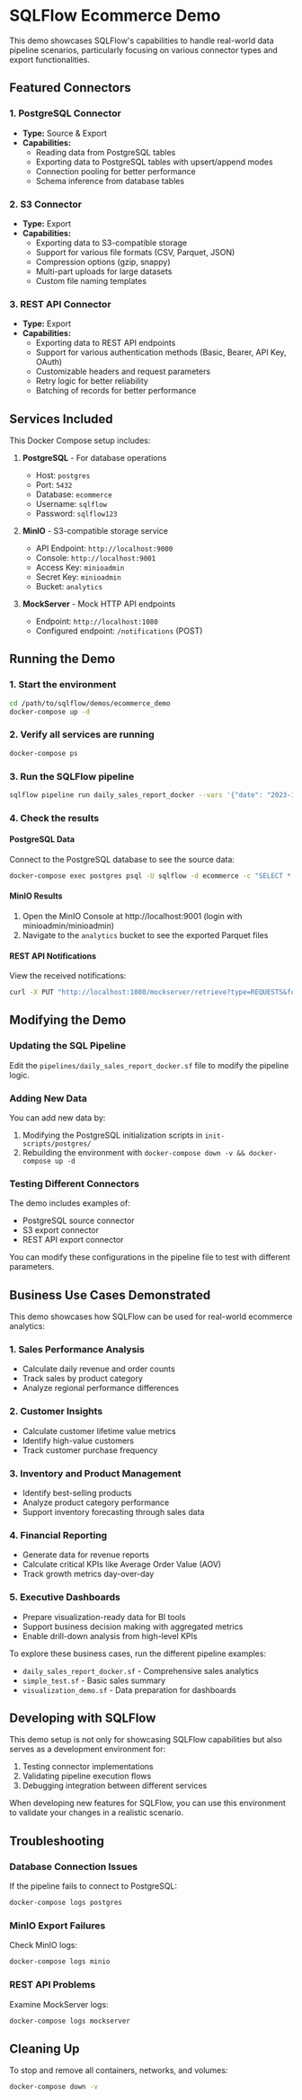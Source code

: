 # SQLFlow Ecommerce Demo

This demo showcases SQLFlow's capabilities to handle real-world data pipeline scenarios, particularly focusing on various connector types and export functionalities.

## Featured Connectors

### 1. PostgreSQL Connector
- **Type:** Source & Export
- **Capabilities:**
  - Reading data from PostgreSQL tables
  - Exporting data to PostgreSQL tables with upsert/append modes
  - Connection pooling for better performance
  - Schema inference from database tables

### 2. S3 Connector
- **Type:** Export
- **Capabilities:**
  - Exporting data to S3-compatible storage
  - Support for various file formats (CSV, Parquet, JSON)
  - Compression options (gzip, snappy)
  - Multi-part uploads for large datasets
  - Custom file naming templates

### 3. REST API Connector
- **Type:** Export
- **Capabilities:**
  - Exporting data to REST API endpoints
  - Support for various authentication methods (Basic, Bearer, API Key, OAuth)
  - Customizable headers and request parameters
  - Retry logic for better reliability
  - Batching of records for better performance

## Services Included

This Docker Compose setup includes:

1. **PostgreSQL** - For database operations
   - Host: `postgres`
   - Port: `5432`
   - Database: `ecommerce`
   - Username: `sqlflow`
   - Password: `sqlflow123`

2. **MinIO** - S3-compatible storage service
   - API Endpoint: `http://localhost:9000`
   - Console: `http://localhost:9001`
   - Access Key: `minioadmin`
   - Secret Key: `minioadmin`
   - Bucket: `analytics`

3. **MockServer** - Mock HTTP API endpoints
   - Endpoint: `http://localhost:1080`
   - Configured endpoint: `/notifications` (POST)

## Running the Demo

### 1. Start the environment

```bash
cd /path/to/sqlflow/demos/ecommerce_demo
docker-compose up -d
```

### 2. Verify all services are running

```bash
docker-compose ps
```

### 3. Run the SQLFlow pipeline

```bash
sqlflow pipeline run daily_sales_report_docker --vars '{"date": "2023-10-26", "API_TOKEN": "demo-token"}'
```

### 4. Check the results

#### PostgreSQL Data

Connect to the PostgreSQL database to see the source data:

```bash
docker-compose exec postgres psql -U sqlflow -d ecommerce -c "SELECT * FROM sales;"
```

#### MinIO Results

1. Open the MinIO Console at http://localhost:9001 (login with minioadmin/minioadmin)
2. Navigate to the `analytics` bucket to see the exported Parquet files

#### REST API Notifications

View the received notifications:

```bash
curl -X PUT "http://localhost:1080/mockserver/retrieve?type=REQUESTS&format=JSON" | jq
```

## Modifying the Demo

### Updating the SQL Pipeline

Edit the `pipelines/daily_sales_report_docker.sf` file to modify the pipeline logic.

### Adding New Data

You can add new data by:

1. Modifying the PostgreSQL initialization scripts in `init-scripts/postgres/`
2. Rebuilding the environment with `docker-compose down -v && docker-compose up -d`

### Testing Different Connectors

The demo includes examples of:
- PostgreSQL source connector
- S3 export connector
- REST API export connector

You can modify these configurations in the pipeline file to test with different parameters.

## Business Use Cases Demonstrated

This demo showcases how SQLFlow can be used for real-world ecommerce analytics:

### 1. Sales Performance Analysis
- Calculate daily revenue and order counts
- Track sales by product category
- Analyze regional performance differences

### 2. Customer Insights
- Calculate customer lifetime value metrics
- Identify high-value customers
- Track customer purchase frequency

### 3. Inventory and Product Management
- Identify best-selling products
- Analyze product category performance
- Support inventory forecasting through sales data

### 4. Financial Reporting
- Generate data for revenue reports
- Calculate critical KPIs like Average Order Value (AOV)
- Track growth metrics day-over-day

### 5. Executive Dashboards
- Prepare visualization-ready data for BI tools
- Support business decision making with aggregated metrics
- Enable drill-down analysis from high-level KPIs

To explore these business cases, run the different pipeline examples:
- `daily_sales_report_docker.sf` - Comprehensive sales analytics
- `simple_test.sf` - Basic sales summary
- `visualization_demo.sf` - Data preparation for dashboards

## Developing with SQLFlow

This demo setup is not only for showcasing SQLFlow capabilities but also serves as a development environment for:

1. Testing connector implementations
2. Validating pipeline execution flows
3. Debugging integration between different services

When developing new features for SQLFlow, you can use this environment to validate your changes in a realistic scenario.

## Troubleshooting

### Database Connection Issues

If the pipeline fails to connect to PostgreSQL:

```bash
docker-compose logs postgres
```

### MinIO Export Failures

Check MinIO logs:

```bash
docker-compose logs minio
```

### REST API Problems

Examine MockServer logs:

```bash
docker-compose logs mockserver
```

## Cleaning Up

To stop and remove all containers, networks, and volumes:

```bash
docker-compose down -v
```
